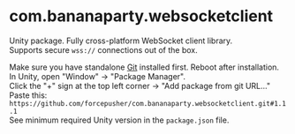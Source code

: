 # com.bananaparty.websocketclient  
  
Unity package. Fully cross-platform WebSocket client library.  
Supports secure `wss://` connections out of the box.  
  
Make sure you have standalone [Git](https://git-scm.com/downloads) installed first. Reboot after installation.  
In Unity, open "Window" -> "Package Manager".  
Click the "+" sign at the top left corner -> "Add package from git URL..."  
Paste this: `https://github.com/forcepusher/com.bananaparty.websocketclient.git#1.1.1`  
See minimum required Unity version in the `package.json` file.
